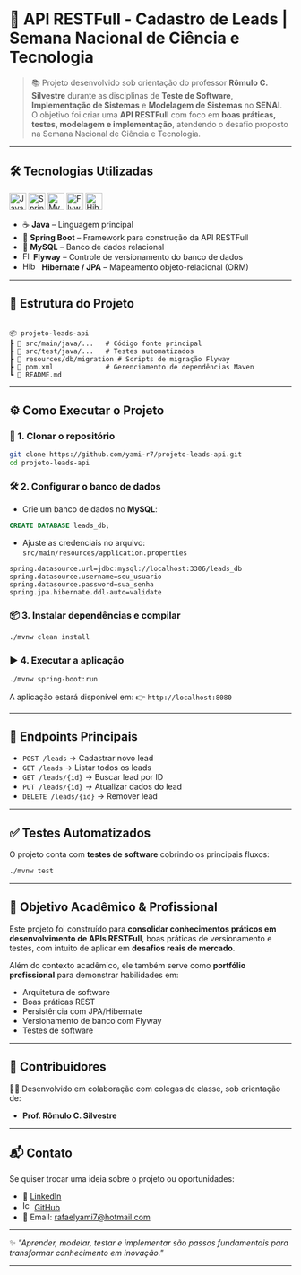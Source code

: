 # 🚀 API RESTFull - Cadastro de Leads | Semana Nacional de Ciência e Tecnologia  

> 📚 Projeto desenvolvido sob orientação do professor **Rômulo C. Silvestre** durante as disciplinas de **Teste de Software**, **Implementação de Sistemas** e **Modelagem de Sistemas** no **SENAI**.  
> O objetivo foi criar uma **API RESTFull** com foco em **boas práticas, testes, modelagem e implementação**, atendendo o desafio proposto na Semana Nacional de Ciência e Tecnologia.  

---

## 🛠️ Tecnologias Utilizadas  

<p align="left">
  <img src="https://skillicons.dev/icons?i=java" height="30" alt="Java"/> 
  <img src="https://skillicons.dev/icons?i=spring" height="30" alt="Spring Boot"/> 
  <img src="https://skillicons.dev/icons?i=mysql" height="30" alt="MySQL"/> 
  <img src="https://camo.githubusercontent.com/821c82c9e0f2e8df2c413fe555037e4bbfd69a6b686b039ee94dcf6f534977a4/68747470733a2f2f646f63756d656e746174696f6e2e7265642d676174652e636f6d2f646f776e6c6f61642f6174746163686d656e74732f3133383334363837362f46443f76657273696f6e3d33266d6f64696669636174696f6e446174653d31363333393832383639393532266170693d7632" alt="Flyway" title="Flyway" data-canonical-src="https://documentation.red-gate.com/download/attachments/138346876/FD?version=3&amp;modificationDate=1633982869952&amp;api=v2" style="width: 30" alt="Flyway"/> 
  <img src="https://icon.icepanel.io/Technology/svg/Hibernate.svg" alt="Hibernate icon" height="30" width="30">
</p>  

- ☕ **Java** – Linguagem principal  
- 🍃 **Spring Boot** – Framework para construção da API RESTFull  
- 🐬 **MySQL** – Banco de dados relacional  
- <img src="https://camo.githubusercontent.com/821c82c9e0f2e8df2c413fe555037e4bbfd69a6b686b039ee94dcf6f534977a4/68747470733a2f2f646f63756d656e746174696f6e2e7265642d676174652e636f6d2f646f776e6c6f61642f6174746163686d656e74732f3133383334363837362f46443f76657273696f6e3d33266d6f64696669636174696f6e446174653d31363333393832383639393532266170693d7632" alt="Flyway" title="Flyway" data-canonical-src="https://documentation.red-gate.com/download/attachments/138346876/FD?version=3&amp;modificationDate=1633982869952&amp;api=v2" style="width: 15" alt="Flyway"/>  **Flyway** – Controle de versionamento do banco de dados  
- <img src="https://icon.icepanel.io/Technology/svg/Hibernate.svg" alt="Hibernate icon" height="15" width="30"> **Hibernate / JPA** – Mapeamento objeto-relacional (ORM)  

---

## 📂 Estrutura do Projeto  

```

📦 projeto-leads-api
┣ 📂 src/main/java/...   # Código fonte principal
┣ 📂 src/test/java/...   # Testes automatizados
┣ 📂 resources/db/migration # Scripts de migração Flyway
┣ 📜 pom.xml             # Gerenciamento de dependências Maven
┗ 📜 README.md

````

---

## ⚙️ Como Executar o Projeto  

### 🔽 1. Clonar o repositório  
```bash
git clone https://github.com/yami-r7/projeto-leads-api.git
cd projeto-leads-api
````

### 🛠️ 2. Configurar o banco de dados

* Crie um banco de dados no **MySQL**:

```sql
CREATE DATABASE leads_db;
```

* Ajuste as credenciais no arquivo:
  `src/main/resources/application.properties`

```properties
spring.datasource.url=jdbc:mysql://localhost:3306/leads_db
spring.datasource.username=seu_usuario
spring.datasource.password=sua_senha
spring.jpa.hibernate.ddl-auto=validate
```

### 📦 3. Instalar dependências e compilar

```bash
./mvnw clean install
```

### ▶️ 4. Executar a aplicação

```bash
./mvnw spring-boot:run
```

A aplicação estará disponível em:
👉 `http://localhost:8080`

---

## 📡 Endpoints Principais

* `POST /leads` → Cadastrar novo lead
* `GET /leads` → Listar todos os leads
* `GET /leads/{id}` → Buscar lead por ID
* `PUT /leads/{id}` → Atualizar dados do lead
* `DELETE /leads/{id}` → Remover lead

---

## ✅ Testes Automatizados

O projeto conta com **testes de software** cobrindo os principais fluxos:

```bash
./mvnw test
```

---

## 🌟 Objetivo Acadêmico & Profissional

Este projeto foi construído para **consolidar conhecimentos práticos em desenvolvimento de APIs RESTFull**, boas práticas de versionamento e testes, com intuito de aplicar em **desafios reais de mercado**.

Além do contexto acadêmico, ele também serve como **portfólio profissional** para demonstrar habilidades em:

* Arquitetura de software
* Boas práticas REST
* Persistência com JPA/Hibernate
* Versionamento de banco com Flyway
* Testes de software

---

## 🤝 Contribuidores

👨‍💻 Desenvolvido em colaboração com colegas de classe, sob orientação de:

* **Prof. Rômulo C. Silvestre**

---

## 📬 Contato

Se quiser trocar uma ideia sobre o projeto ou oportunidades:

* 💼 [LinkedIn](https://www.linkedin.com/in/rafael-yam%C3%AD-497999214/)
* <img width="17" height="17" src="https://icones.pro/wp-content/uploads/2021/06/icone-github-noir.png" alt="Icône Github (symbole du logo png) noir" title="Icone-Github-noir">  [GitHub](https://github.com/yami-r7)
* 📧 Email: [rafaelyami7@hotmail.com](mailto:rafaelyami7@hotmail.com)

---

✨ *"Aprender, modelar, testar e implementar são passos fundamentais para transformar conhecimento em inovação."*

---